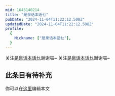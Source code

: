 ```yaml
---
mid: 1643140214
title: "是泉话本话乜"
pubDate: "2024-11-04T11:22:12.508Z"
updatedDate: "2024-11-04T11:22:12.508Z"
profile:
  {
    Nickname: ["是泉话本话乜"],
  }
---
```


关注[是泉话本话乜](https://space.bilibili.com/1643140214)谢谢喵~ 关注[是泉话本话乜](https://space.bilibili.com/1643140214)谢谢喵~

## 此条目有待补充
你可以在[这里](https://github.com/Yuhanawa/VTuber.ICU/edit/master/src/content/v/是泉话本话乜/index.md)编辑本文
